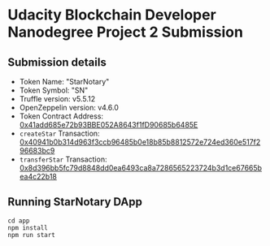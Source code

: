 # Udacity Blockchain Developer Nanodegree Project 2 Submission

## Submission details

- Token Name: "StarNotary"
- Token Symbol: "SN"
- Truffle version: v5.5.12
- OpenZeppelin version: v4.6.0
- Token Contract Address: [0x41add685e72b93BBE052A8643f1fD90685b6485E](https://rinkeby.etherscan.io/address/0x41add685e72b93bbe052a8643f1fd90685b6485e)
- `createStar` Transaction: [0x40941b0b314d963f3ccb96485b0e18b85b8812572e724ed360e517f296683bc9](https://rinkeby.etherscan.io/tx/0x40941b0b314d963f3ccb96485b0e18b85b8812572e724ed360e517f296683bc9)
- `transferStar` Transaction: [0x8d396bb5fc79d8848dd0ea6493ca8a7286565223724b3d1ce67665bea4c22b18](https://rinkeby.etherscan.io/tx/0x8d396bb5fc79d8848dd0ea6493ca8a7286565223724b3d1ce67665bea4c22b18)

## Running StarNotary DApp

```shell
cd app
npm install
npm run start
```
